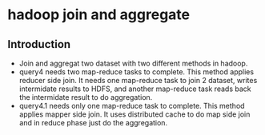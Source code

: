 # hadoop join and aggregate 

## Introduction
* Join and aggregat two dataset with two different methods in hadoop.   
* query4 needs two map-reduce tasks to complete. This method applies reducer side join. It needs one map-reduce task to join 2 dataset, writes intermidate results to HDFS, and another map-reduce task reads back the intermidate result to do aggregation. 
* query4.1 needs only one map-reduce task to complete. This method applies mapper side join. It uses distributed cache to do map side join and in reduce phase just do the aggregation.   

